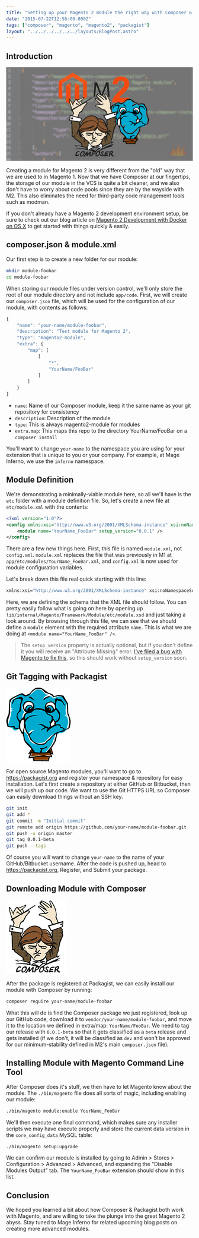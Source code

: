 ```yaml
---
title: "Setting up your Magento 2 module the right way with Composer & Packagist"
date: "2015-07-22T12:56:00.000Z"
tags: ["composer", "magento", "magento2", "packagist"]
layout: "../../../../../../layouts/BlogPost.astro"
---
```


## Introduction

![Composer & Packagist](setting-up-magento-2-module-right-way-composer-packagist.png)

Creating a module for Magento 2 is very different from the "old" way that we are used to in Magento 1. Now that we have Composer at our fingertips, the storage of our module in the VCS is quite a bit cleaner, and we also don't have to worry about code pools since they are by the wayside with M2. This also eliminates the need for third-party code management tools such as modman.

If you don't already have a Magento 2 development environment setup, be sure to check out our blog article on <a href="/2015/07/15/magento-2-development-docker-os-x">Magento 2 Development with Docker on OS X</a> to get started with things quickly & easily.

## composer.json & module.xml

Our first step is to create a new folder for our module:

```bash
mkdir module-foobar
cd module-foobar
```

When storing our module files under version control, we'll only store the root of our module directory and not include `app/code`. First, we will create our `composer.json` file, which will be used for the configuration of our module, with contents as follows:

```javascript
{
    "name": "your-name/module-foobar",
    "description": "Test module for Magento 2",
    "type": "magento2-module",
    "extra": {
        "map": [
            [
                "*",
                "YourName/FooBar"
            ]
        ]
    }
}
```

- `name`: Name of our Composer module, keep it the same name as your git repository for consistency
- `description`: Description of the module
- `type`: This is always magento2-module for modules
- `extra.map`: This maps this repo to the directory YourName/FooBar on a `composer install`

You'll want to change `your-name` to the namespace you are using for your extension that is unique to you or your company. For example, at Mage Inferno, we use the `inferno` namespace.

## Module Definition

We're demonstrating a minimally-viable module here, so all we'll have is the `etc` folder with a module definition file. So, let's create a new file at `etc/module.xml` with the contents:

```xml
<?xml version="1.0"?>
<config xmlns:xsi="http://www.w3.org/2001/XMLSchema-instance" xsi:noNamespaceSchemaLocation="../../../../../lib/internal/Magento/Framework/Module/etc/module.xsd">
    <module name="YourName_FooBar" setup_version="0.0.1" />
</config>
```

There are a few new things here. First, this file is named `module.xml`, not `config.xml`. `module.xml` replaces the file that was previously in M1 at `app/etc/modules/YourName_FooBar.xml`, and `config.xml` is now used for module configuration variables.

Let's break down this file real quick starting with this line:

```bash
xmlns:xsi="http://www.w3.org/2001/XMLSchema-instance" xsi:noNamespaceSchemaLocation="../../../../../lib/internal/Magento/Framework/Module/etc/module.xsd"
```

Here, we are defining the schema that the XML file should follow. You can pretty easily follow what is going on here by opening up `lib/internal/Magento/Framework/Module/etc/module.xsd` and just taking a look around. By browsing through this file, we can see that we should define a `module` element with the required attribute `name`. This is what we are doing at `<module name="YourName_FooBar" />`.

> The `setup_version` property is actually optional, but if you don't define it you will receive an "Attribute Missing" error. <a href="https://github.com/magento/magento2/issues/1493" target="_blank">I've filed a bug with Magento to fix this</a>, so this should work without `setup_version` soon.

## Git Tagging with Packagist

![Packagist](packagist.png)

For open source Magento modules, you'll want to go to <a href="https://packagist.org" target="_blank">https://packagist.org</a> and register your namespace & repository for easy installation. Let's first create a repository at either GitHub or Bitbucket, then we will push up our code. We want to use the Git HTTPS URL so Composer can easily download things without an SSH key.

```bash
git init
git add *
git commit -m "Initial commit"
git remote add origin https://github.com/your-name/module-foobar.git
git push -u origin master
git tag 0.0.1-beta
git push --tags
```

Of course you will want to change `your-name` to the name of your GitHub/Bitbucket username. After the code is pushed up, head to <a href="https://packagist.org" target="_blank">https://packagist.org</a>, Register, and Submit your package.

## Downloading Module with Composer

![Composer](composer.png)

After the package is registered at Packagist, we can easily install our module with Composer by running:

```bash
composer require your-name/module-foobar
```

What this will do is find the Composer package we just registered, look up our GitHub code, download it to `vendor/your-name/module-foobar`, and move it to the location we defined in extra/map: `YourName/FooBar`. We need to tag our release with `0.0.1-beta` so that it gets classified as a `beta` release and gets installed (if we don't, it will be classified as `dev` and won't be approved for our minimum-stability defined in M2's main `composer.json` file).

## Installing Module with Magento Command Line Tool

After Composer does it's stuff, we then have to let Magento know about the module. The `./bin/magento` file does all sorts of magic, including enabling our module:

```bash
./bin/magento module:enable YourName_FooBar
```

We'll then execute one final command, which makes sure any installer scripts we may have execute properly and store the current data version in the `core_config_data` MySQL table:

```bash
./bin/magento setup:upgrade
```

We can confirm our module is installed by going to Admin > Stores > Configuration > Advanced > Advanced, and expanding the "Disable Modules Output" tab. The `YourName_FooBar` extension should show in this list.

## Conclusion

We hoped you learned a bit about how Composer & Packagist both work with Magento, and are willing to take the plunge into the great Magento 2 abyss. Stay tuned to Mage Inferno for related upcoming blog posts on creating more advanced modules.
